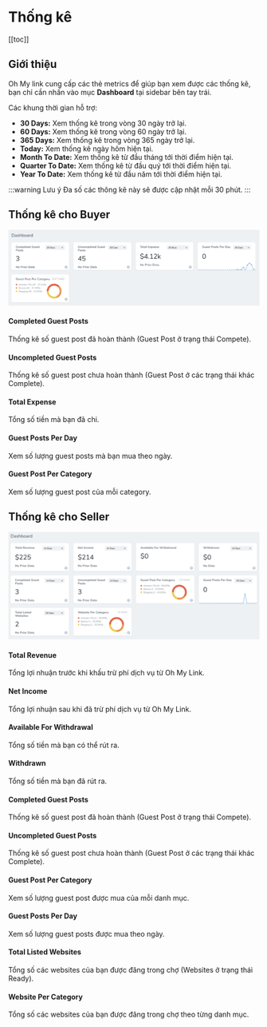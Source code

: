 # Thống kê

[[toc]]

## Giới thiệu

Oh My link cung cấp các thẻ metrics để giúp bạn xem được các thống kê, bạn chỉ cần nhấn vào mục **Dashboard** tại sidebar bên tay trái.

Các khung thời gian hỗ trợ:
- **30 Days:** Xem thống kê trong vòng 30 ngày trở lại.
- **60 Days:** Xem thống kê trong vòng 60 ngày trở lại.
- **365 Days:** Xem thống kê trong vòng 365 ngày trở lại.
- **Today:** Xem thống kê ngày hôm hiện tại.
- **Month To Date:** Xem thống kê từ đầu tháng tới thời điểm hiện tại.
- **Quarter To Date:** Xem thống kê từ đầu quý tới thời điểm hiện tại.
- **Year To Date:** Xem thống kê từ đầu năm tới thời điểm hiện tại.

:::warning Lưu ý
Đa số các thông kê này sẽ được cập nhật mỗi 30 phút.
:::

## Thống kê cho Buyer

![Thống kê cho người mua](./../assets/img/dashboard-buyer.png)

#### Completed Guest Posts

Thống kê số guest post đã hoàn thành (Guest Post ở trạng thái Compete).

#### Uncompleted Guest Posts

Thống kê số guest post chưa hoàn thành (Guest Post ở các trạng thái khác Complete).

#### Total Expense

Tổng số tiền mà bạn đã chi.

#### Guest Posts Per Day

Xem số lượng guest posts mà bạn mua theo ngày.

#### Guest Post Per Category

Xem số lượng guest post của mỗi category.

## Thống kê cho Seller

![Thống kê cho người bán](./../assets/img/dashboard-seller.png)

#### Total Revenue

Tổng lợi nhuận trước khi khấu trừ phí dịch vụ từ Oh My Link.

#### Net Income

Tổng lợi nhuận sau khi đã trừ phí dịch vụ từ Oh My Link.

#### Available For Withdrawal

Tổng số tiền mà bạn có thể rút ra.

#### Withdrawn

Tổng số tiền mà bạn đã rút ra.

#### Completed Guest Posts

Thống kê số guest post đã hoàn thành (Guest Post ở trạng thái Compete).

#### Uncompleted Guest Posts

Thống kê số guest post chưa hoàn thành (Guest Post ở các trạng thái khác Complete).

#### Guest Post Per Category

Xem số lượng guest post được mua của mỗi danh mục.

#### Guest Posts Per Day

Xem số lượng guest posts được mua theo ngày.

#### Total Listed Websites

Tổng số các websites của bạn được đăng trong chợ (Websites ở trạng thái Ready).

#### Website Per Category

Tổng số các websites của bạn được đăng trong chợ theo từng danh mục.
